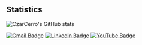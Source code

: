 ## Statistics
![CzarCerro's GitHub stats](https://github-readme-stats.vercel.app/api?username=CzarCerro&show_icons=true&theme=radical&count_private=true)

[![Gmail Badge](https://img.shields.io/badge/-abramobligacion@gmail.com-c14438?style=flat-square&logo=Gmail&logoColor=white&link=mailto:abramobligacion@gmail.com)](mailto:abramobligacion@gmail.com) [![Linkedin Badge](https://img.shields.io/badge/-abramobligacion-blue?style=flat-square&logo=Linkedin&logoColor=white&link=https://www.linkedin.com/in/abramobligacion/)](https://www.linkedin.com/in/abramobligacion/) [![YouTube Badge](https://img.shields.io/badge/-@CzarCerro-c4302b?style=flat-square&labelColor=c4302b&logo=youtube&logoColor=white&link=https://www.youtube.com/channel/UCaBWEDR0uSUioKeuUn38JpA)](https://www.youtube.com/channel/UCaBWEDR0uSUioKeuUn38JpA)


